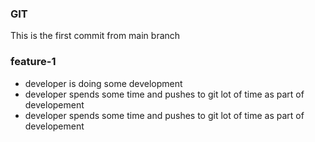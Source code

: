 ### GIT
This is the first commit from main branch

### feature-1
* developer is doing some development
* developer spends some time and pushes to git lot of time as part of developement
*  developer spends some time and pushes to git lot of time as part of developement